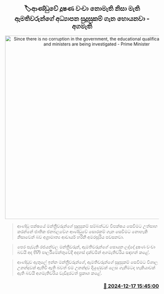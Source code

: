<p align='center'><b><h2 align='center' title='Since there is no corruption in the government, the educational qualifications of MPs and ministers are being investigated - Prime Minister'>🏷ආණ්ඩුවේ දූෂණ වංචා නොමැති නිසා මැති ඇමතිවරුන්ගේ අධ්‍යාපන සුදුසුකම් ගැන හොයනවා - අගමැති</h2></b></p>
<p align='center'><img src='https://helakuru.sgp1.cdn.digitaloceanspaces.com/esana/images/lib/harini-amarasuriya-parliment-tt.jpg' width='600' alt='Since there is no corruption in the government, the educational qualifications of MPs and ministers are being investigated - Prime Minister'></p>

> ආණ්ඩු පක්ෂයේ මන්ත්‍රීවරුන්ගේ සුදුසුකම් සම්බන්ධව විපක්ෂය සෙවීමට උත්සාහ කරන්නේ ජාතික ජනබලවේග ආණ්ඩුවේ සොරකම් ගැන සෙවීමට නොහැකි නිසාවෙන් බව අග්‍රාමාත්‍ය ආචාර්ය හරිනි අමරසූරිය පවසනවා.

> පෙර පැවැති රජයන්වල මන්ත්‍රීවරුන්, ඇමතිවරුන්ගේ සොයන ලද්දේ දූෂණ වංචා බවයි අද (17) පාර්ලිමේන්තුවේදී අදහස් දක්වමින් අගමැතිවරිය සඳහන් කළේ.

> ආණ්ඩුව ඇතුලේ ඉන්න මන්ත්‍රීවරුන්ගේ, ඇමතිවරුන්ගේ සුදුසුකම් සෙවීමට විශාල උනන්දුවක් ඇතිවී ඇති බවත් එම උනන්දුව දියුණුවක් ලෙස ගැනීමටද හැකියාවක් ඇති බවයි අගමැතිවරිය වැඩිදුරටත් ප්‍රකාශ කළේ. 



<h3 align='right'><a href='https://www.helakuru.lk/esana/p/105962/'>📅 2024-12-17 15:45:00</a></h3>
